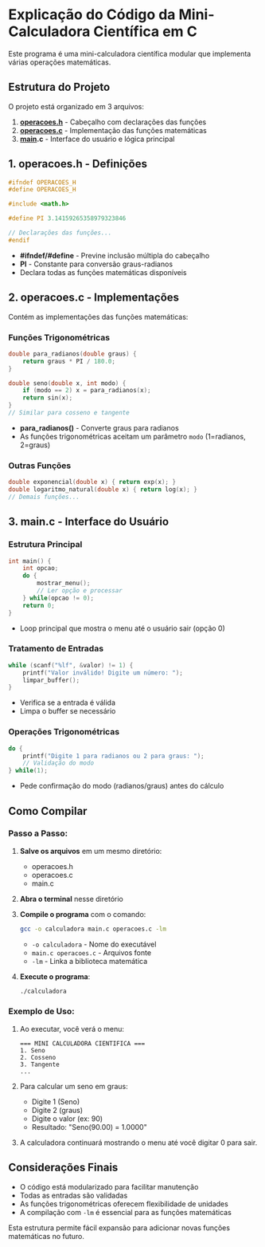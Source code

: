 # Explicação do Código da Mini-Calculadora Científica em C

Este programa é uma mini-calculadora científica modular que implementa várias operações matemáticas.

## Estrutura do Projeto

O projeto está organizado em 3 arquivos:

1. **[operacoes.h](https://github.com/ufpi-pe/pe-2025-1/blob/main/operacoes.h)** - Cabeçalho com declarações das funções
2. **[operacoes.c](https://github.com/ufpi-pe/pe-2025-1/blob/main/operacoes.c)** - Implementação das funções matemáticas
3. **[main](https://github.com/ufpi-pe/pe-2025-1/blob/main/main.c).c** - Interface do usuário e lógica principal

## 1. operacoes.h - Definições

```c
#ifndef OPERACOES_H
#define OPERACOES_H

#include <math.h>

#define PI 3.14159265358979323846

// Declarações das funções...
#endif
```

- **#ifndef/#define** - Previne inclusão múltipla do cabeçalho
- **PI** - Constante para conversão graus-radianos
- Declara todas as funções matemáticas disponíveis

## 2. operacoes.c - Implementações

Contém as implementações das funções matemáticas:

### Funções Trigonométricas

```c
double para_radianos(double graus) {
    return graus * PI / 180.0;
}

double seno(double x, int modo) {
    if (modo == 2) x = para_radianos(x);
    return sin(x);
}
// Similar para cosseno e tangente
```

- **para_radianos()** - Converte graus para radianos
- As funções trigonométricas aceitam um parâmetro `modo` (1=radianos, 2=graus)

### Outras Funções

```c
double exponencial(double x) { return exp(x); }
double logaritmo_natural(double x) { return log(x); }
// Demais funções...
```

## 3. main.c - Interface do Usuário

### Estrutura Principal

```c
int main() {
    int opcao;
    do {
        mostrar_menu();
        // Ler opção e processar
    } while(opcao != 0);
    return 0;
}
```

- Loop principal que mostra o menu até o usuário sair (opção 0)

### Tratamento de Entradas

```c
while (scanf("%lf", &valor) != 1) {
    printf("Valor inválido! Digite um número: ");
    limpar_buffer();
}
```

- Verifica se a entrada é válida
- Limpa o buffer se necessário

### Operações Trigonométricas

```c
do {
    printf("Digite 1 para radianos ou 2 para graus: ");
    // Validação do modo
} while(1);
```

- Pede confirmação do modo (radianos/graus) antes do cálculo

## Como Compilar

### Passo a Passo:

1. **Salve os arquivos** em um mesmo diretório:
   - operacoes.h
   - operacoes.c
   - main.c

2. **Abra o terminal** nesse diretório

3. **Compile o programa** com o comando:
   ```bash
   gcc -o calculadora main.c operacoes.c -lm
   ```
   - `-o calculadora` - Nome do executável
   - `main.c operacoes.c` - Arquivos fonte
   - `-lm` - Linka a biblioteca matemática

4. **Execute o programa**:
   ```bash
   ./calculadora
   ```

### Exemplo de Uso:

1. Ao executar, você verá o menu:
   ```
   === MINI CALCULADORA CIENTIFICA ===
   1. Seno
   2. Cosseno
   3. Tangente
   ...
   ```

2. Para calcular um seno em graus:
   - Digite 1 (Seno)
   - Digite 2 (graus)
   - Digite o valor (ex: 90)
   - Resultado: "Seno(90.00) = 1.0000"

3. A calculadora continuará mostrando o menu até você digitar 0 para sair.

## Considerações Finais

- O código está modularizado para facilitar manutenção
- Todas as entradas são validadas
- As funções trigonométricas oferecem flexibilidade de unidades
- A compilação com `-lm` é essencial para as funções matemáticas

Esta estrutura permite fácil expansão para adicionar novas funções matemáticas no futuro.
